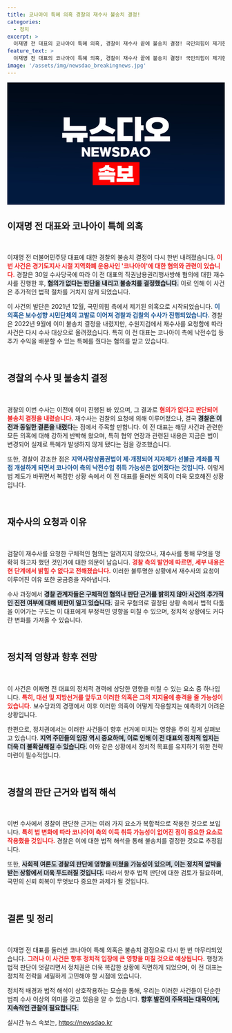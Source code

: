 ```yaml
---
title: 코나아이 특혜 의혹 경찰의 재수사 불송치 결정!
categories:
  - 정치
excerpt: >
  이재명 전 대표의 코나아이 특혜 의혹, 경찰이 재수사 끝에 불송치 결정! 국민의힘이 제기한 이 사건의 진실은 무엇인가? 클릭하여 상세 내용을 확인해 보세요!
feature_text: >
  이재명 전 대표의 코나아이 특혜 의혹, 경찰이 재수사 끝에 불송치 결정! 국민의힘이 제기한 이 사건의 진실은 무엇인가? 클릭하여 상세 내용을 확인해 보세요!
image: '/assets/img/newsdao_breakingnews.jpg'
---
```


<p><img src="/assets/img/newsdao_breakingnews.jpg" alt="implanttips 속보" /></p>

<h2 data-ke-size="size26">이재명 전 대표와 코나아이 특혜 의혹</h2>

<p data-ke-size="size16">&nbsp;</p>

<p>이재명 전 더불어민주당 대표에 대한 경찰의 불송치 결정이 다시 한번 내려졌습니다. <b><span style="color: #ee2323;">이번 사건은 경기도지사 시절 지역화폐 운용사인 '코나아이'에 대한 혐의와 관련이 있습니다.</span></b> 경찰은 30일 수사당국에 따라 이 전 대표의 직권남용권리행사방해 혐의에 대한 재수사를 진행한 후, <b><span style="background-color: #21538527;">혐의가 없다는 판단을 내리고 불송치를 결정했습니다.</span></b> 이로 인해 이 사건은 추가적인 법적 절차를 거치지 않게 되었습니다.</p>

<p>이 사건의 발단은 2021년 12월, 국민의힘 측에서 제기된 의혹으로 시작되었습니다. <b><span style="color: #1a5490;">이 의혹은 보수성향 시민단체의 고발로 이어져 경찰과 검찰의 수사가 진행되었습니다.</span></b> 경찰은 2022년 9월에 이미 불송치 결정을 내렸지만, 수원지검에서 재수사를 요청함에 따라 사건은 다시 수사 대상으로 올려졌습니다. 특히 이 전 대표는 코나아이 측에 낙전수입 등 추가 수익을 배분할 수 있는 특혜를 줬다는 혐의를 받고 있습니다.</p>

<p data-ke-size="size16">&nbsp;</p>

<h2 data-ke-size="size26">경찰의 수사 및 불송치 결정</h2>

<p data-ke-size="size16">&nbsp;</p>

<p>경찰의 이번 수사는 이전에 이미 진행된 바 있으며, 그 결과로 <b><span style="color: #ee2323;">혐의가 없다고 판단되어 불송치 결정을 내렸습니다.</span></b> 재수사는 검찰의 요청에 의해 이루어졌으나, 결국 <b><span style="background-color: #21538527;">경찰은 이전과 동일한 결론을 내렸다</span></b>는 점에서 주목할 만합니다. 이 전 대표는 해당 사건과 관련한 모든 의혹에 대해 강하게 반박해 왔으며, 특히 협약 연장과 관련된 내용은 지금은 법이 변경되어 실제로 특혜가 발생하지 않게 됐다는 점을 강조했습니다.</p>

<p>또한, 경찰이 강조한 점은 <b><span style="color: #1a5490;">지역사랑상품권법이 제·개정되어 지자체가 선불금 계좌를 직접 개설하게 되면서 코나아이 측의 낙전수입 취득 가능성은 없어졌다는 것입니다.</span></b> 이렇게 법 제도가 바뀌면서 복잡한 상황 속에서 이 전 대표를 둘러싼 의혹이 더욱 모호해진 상황입니다.</p>

<p data-ke-size="size16">&nbsp;</p>

<h2 data-ke-size="size26">재수사의 요청과 이유</h2>

<p data-ke-size="size16">&nbsp;</p>

<p>검찰이 재수사를 요청한 구체적인 혐의는 알려지지 않았으나, 재수사를 통해 무엇을 명확히 하고자 했던 것인가에 대한 의문이 남습니다. <b><span style="color: #ee2323;">경찰 측의 발언에 따르면, 세부 내용은 현 단계에서 밝힐 수 없다고 전해졌습니다.</span></b> 이러한 불투명한 상황에서 재수사의 요청이 이루어진 이유 또한 궁금증을 자아냅니다.</p>

<p>수사 과정에서 <b><span style="background-color: #21538527;">경찰 관계자들은 구체적인 혐의나 판단 근거를 밝히지 않아 사건의 추가적인 진전 여부에 대해 비판이 일고 있습니다.</span></b> 결국 무혐의로 결정된 상황 속에서 법적 다툼을 이어가는 구도는 이 대표에게 부정적인 영향을 미칠 수 있으며, 정치적 상황에도 커다란 변화를 가져올 수 있습니다.</p>

<p data-ke-size="size16">&nbsp;</p>

<h2 data-ke-size="size26">정치적 영향과 향후 전망</h2>

<p data-ke-size="size16">&nbsp;</p>

<p>이 사건은 이재명 전 대표의 정치적 경력에 상당한 영향을 미칠 수 있는 요소 중 하나입니다. <b><span style="color: #ee2323;">특히, 대선 및 지방선거를 앞두고 이러한 의혹은 그의 지지율에 충격을 줄 가능성이 있습니다.</span></b> 보수당과의 경쟁에서 이후 이러한 의혹이 어떻게 작용할지는 예측하기 어려운 상황입니다.</p>

<p>한편으로, 정치권에서는 이러한 사건들이 향후 선거에 미치는 영향을 주의 깊게 살펴보고 있습니다. <b><span style="background-color: #21538527;">지역 주민들의 입장 역시 중요하며, 이로 인해 이 전 대표의 정치적 입지는 더욱 더 불확실해질 수 있습니다.</span></b> 이와 같은 상황에서 정치적 목표를 유지하기 위한 전략 마련이 필수적입니다.</p>

<p data-ke-size="size16">&nbsp;</p>

<h2 data-ke-size="size26">경찰의 판단 근거와 법적 해석</h2>

<p data-ke-size="size16">&nbsp;</p>

<p>이번 수사에서 경찰이 판단한 근거는 여러 가지 요소가 복합적으로 작용한 것으로 보입니다. <b><span style="color: #ee2323;">특히 법 변화에 따라 코나아이 측의 이득 취득 가능성이 없어진 점이 중요한 요소로 작용했을 것입니다.</span></b> 경찰은 이에 대한 법적 해석을 통해 불송치를 결정한 것으로 추정됩니다.</p>

<p>또한, <b><span style="background-color: #21538527;">사회적 여론도 경찰의 판단에 영향을 미쳤을 가능성이 있으며, 이는 정치적 압박을 받는 상황에서 더욱 두드러질 것입니다.</span></b> 따라서 향후 법적 판단에 대한 검토가 필요하며, 국민의 신뢰 회복이 무엇보다 중요한 과제가 될 것입니다.</p>

<p data-ke-size="size16">&nbsp;</p>

<h2 data-ke-size="size26">결론 및 정리</h2>

<p data-ke-size="size16">&nbsp;</p>

<p>이재명 전 대표를 둘러싼 코나아이 특혜 의혹은 불송치 결정으로 다시 한 번 마무리되었습니다. <b><span style="color: #ee2323;">그러나 이 사건은 향후 정치적 입장에 큰 영향을 미칠 것으로 예상됩니다.</span></b> 행정과 법적 판단이 엇갈리면서 정치권은 더욱 복잡한 상황에 직면하게 되었으며, 이 전 대표는 정치적 전략을 세밀하게 고민해야 할 시점에 있습니다.</p>

<p>정치적 배경과 법적 해석이 상호작용하는 모습을 통해, 우리는 이러한 사건들이 단순한 범죄 수사 이상의 의미를 갖고 있음을 알 수 있습니다. <b><span style="background-color: #21538527;">향후 발전이 주목되는 대목이며, 지속적인 관찰이 필요합니다.</span></b></p>
실시간 뉴스 속보는, <a href="https://newsdao.kr" rel="dofollow">https://newsdao.kr</a>


